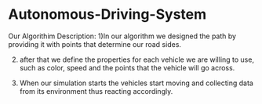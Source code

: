 # Autonomous-Driving-System
Our Algorithim Description: 
1)In our algorithm we designed the path by providing it with points that determine our road sides.

2) after that we define the properties for each vehicle we are willing to use, such as color, speed and the points that the vehicle 
will go across. 

3) When our simulation starts the vehicles start moving and collecting data from its environment 
thus reacting accordingly.
